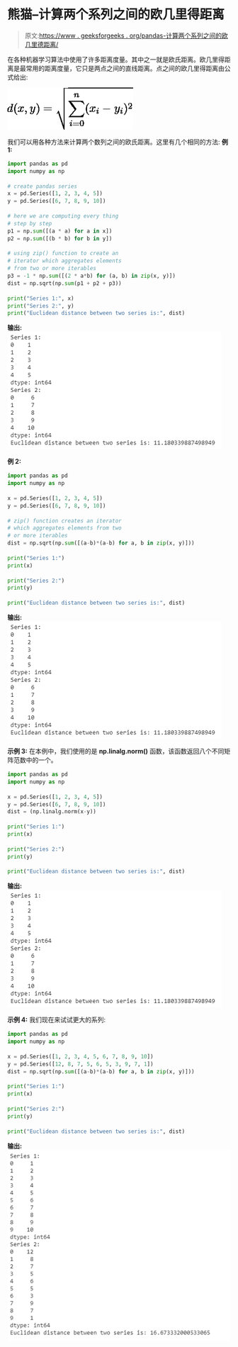 # 熊猫–计算两个系列之间的欧几里得距离

> 原文:[https://www . geeksforgeeks . org/pandas-计算两个系列之间的欧几里德距离/](https://www.geeksforgeeks.org/pandas-compute-the-euclidean-distance-between-two-series/)

在各种机器学习算法中使用了许多距离度量。其中之一就是欧氏距离。欧几里得距离是最常用的距离度量，它只是两点之间的直线距离。点之间的欧几里得距离由公式给出:

![  \[d(x, y) = \sqrt{\sum_{i=0}^{n}(x_{i}-y_{i})^{2}}\] ](img/d6481958bd6e5ab34800d3ee8265875e.png "Rendered by QuickLaTeX.com")

我们可以用各种方法来计算两个数列之间的欧氏距离。这里有几个相同的方法:
**例 1:**

```py
import pandas as pd
import numpy as np

# create pandas series
x = pd.Series([1, 2, 3, 4, 5])
y = pd.Series([6, 7, 8, 9, 10])

# here we are computing every thing
# step by step
p1 = np.sum([(a * a) for a in x])
p2 = np.sum([(b * b) for b in y])

# using zip() function to create an
# iterator which aggregates elements 
# from two or more iterables
p3 = -1 * np.sum([(2 * a*b) for (a, b) in zip(x, y)])
dist = np.sqrt(np.sum(p1 + p2 + p3))

print("Series 1:", x)
print("Series 2:", y)
print("Euclidean distance between two series is:", dist)
```

**输出:**
![](img/524f850ec89037875c15280b67f35eca.png)

**例 2:**

```py
import pandas as pd
import numpy as np

x = pd.Series([1, 2, 3, 4, 5])
y = pd.Series([6, 7, 8, 9, 10])

# zip() function creates an iterator
# which aggregates elements from two 
# or more iterables
dist = np.sqrt(np.sum([(a-b)*(a-b) for a, b in zip(x, y)]))    

print("Series 1:")
print(x)

print("Series 2:")
print(y)

print("Euclidean distance between two series is:", dist)
```

**输出:**
![](img/524f850ec89037875c15280b67f35eca.png)

**示例 3:** 在本例中，我们使用的是 **np.linalg.norm()** 函数，该函数返回八个不同矩阵范数中的一个。

```py
import pandas as pd
import numpy as np

x = pd.Series([1, 2, 3, 4, 5])
y = pd.Series([6, 7, 8, 9, 10])
dist = (np.linalg.norm(x-y))

print("Series 1:")
print(x)

print("Series 2:")
print(y)

print("Euclidean distance between two series is:", dist)
```

**输出:**
![](img/524f850ec89037875c15280b67f35eca.png)

**示例 4:** 我们现在来试试更大的系列:

```py
import pandas as pd
import numpy as np

x = pd.Series([1, 2, 3, 4, 5, 6, 7, 8, 9, 10])
y = pd.Series([12, 8, 7, 5, 6, 5, 3, 9, 7, 1])
dist = np.sqrt(np.sum([(a-b)*(a-b) for a, b in zip(x, y)]))

print("Series 1:")
print(x)

print("Series 2:")
print(y)

print("Euclidean distance between two series is:", dist)
```

**输出:**
![](img/c046a1796289160e8cb3e482c8416fe9.png)